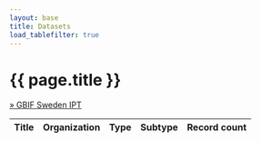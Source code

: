 ```yaml
---
layout: base
title: Datasets
load_tablefilter: true
---
```


# {{ page.title }}

<div class="mb-4 text-xl">
    <a href="https://www.gbif.se/ipt/">&raquo; GBIF Sweden IPT</a>
</div>

<table id="datasetstable">
    <thead>
        <tr>
            <th>Title</th>
            <th>Organization</th>
            <th>Type</th>
            <th>Subtype</th>
            <th data-sort-method="number">Record count</th>
        </tr>
    </thead>
    <tbody>
    </tbody>
</table>

<script>

const onPageLoad = async() => {

    records = await fetchRecords();
    populateTable(records);
    setupTableFilter();
}

const fetchRecords = async() => {
    const response = await fetch('https://api.gbif.org/v1/dataset/search?publishingCountry=SE&limit=500');
    const json = await response.json();
    const records = json['results'];

    for (var record of records) {
        await fetchRecordCountIfMissing(record);
    }

    return records;
}

const fetchRecordCountIfMissing = async(record) => {
    if (!'recordCount' in record || record['type'] == 'CHECKLIST') { 
        var count = 0;
        if (record['type'] == 'OCCURRENCE' || record['type'] == 'SAMPLING_EVENT') {
            const response = await fetch('https://api.gbif.org/v1/occurrence/count?datasetKey=' + record['key']);
            count = await response.json();
        } else if (record['type'] == 'CHECKLIST') {
            const response = await fetch('https://api.gbif.org/v1/dataset/' + record['key'] + '/metrics');
            const json = await response.json();
            count = json['countByOrigin']['SOURCE'];
        }
        record['recordCount'] = count;
    }
}

const populateTable = (records) => {
    const tableBody = document.getElementById('datasetstable').getElementsByTagName('tbody')[0];
    records.forEach(record => {
        const newRow = tableBody.insertRow();
        const tdTitle = document.createElement('td');
        tdTitle.appendChild(Object.assign(document.createElement('a'), 
            {href: 'https://www.gbif.org/dataset/' + record['key'], textContent: record['title']}));
        newRow.appendChild(tdTitle);
        newRow.appendChild(Object.assign(document.createElement('td'), {textContent: record['publishingOrganizationTitle']}));
        newRow.appendChild(Object.assign(document.createElement('td'), {textContent: record['type']}));
        newRow.appendChild(Object.assign(document.createElement('td'), {textContent: record['subtype']}));
        newRow.appendChild(Object.assign(document.createElement('td'), 
            {className:'table-number', textContent:parseInt(record['recordCount']).toLocaleString('en-GB')}));
    });
}

const setupTableFilter = () => {
    const tf = new TableFilter('datasetstable', {
        base_path: 'https://unpkg.com/tablefilter@0.7.3/dist/tablefilter/',
        alternate_rows: true,
        col_types: ['string', 'string', 'string', 'string', 'number'],
        col_1: 'select',
        col_2: 'select',
        col_3: 'select',
        col_4: 'none',
        clear_filter_text: '- All -',
        extensions: [{ name: 'sort' }]
    });
    tf.init();
}

onPageLoad();

</script>
